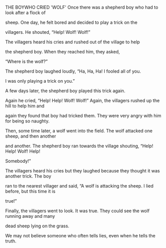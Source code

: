 


THE BOYWHO CRIED 'WOLF'
Once there was a shepherd boy who had to look after a flock of

sheep. One day, he felt bored and decided to play a trick on the

villagers. He shouted, “Help! Wolf! Wolf!”

The villagers heard his cries and rushed out of the village to help

the shepherd boy. When they reached him, they asked,

“Where is the wolf?”

The shepherd boy laughed loudly, “Ha, Ha, Ha! I fooled all of you.

I was only playing a trick on you.”

A few days later, the shepherd boy played this trick again.

Again he cried, “Help! Help! Wolf! Wolf!” Again, the villagers rushed up
the hill to help him and

again they found that boy had tricked them. They were very angry with
him for being so naughty.

Then, some time later, a wolf went into the field. The wolf attacked one
sheep, and then another

and another. The shepherd boy ran towards the village shouting, “Help!
Help! Wolf! Help!

Somebody!”

The villagers heard his cries but they laughed because they thought it
was another trick. The boy

ran to the nearest villager and said, “A wolf is attacking the sheep. I
lied before, but this time it is

true!”

Finally, the villagers went to look. It was true. They could see the
wolf running away and many

dead sheep lying on the grass.

We may not believe someone who often tells lies, even when he tells the
truth.


